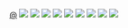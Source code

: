  [@](https://www.tumblr.com/gearfr3ak)
![](https://64.media.tumblr.com/d194d7e22abd182317f4635a7819a7ed/888b0e903e670cd2-58/s1280x1920/f535b136b2a254039179376bac3080610b705048.gifv)
![](https://64.media.tumblr.com/33040e38bb0d60d7ab6e1e664560b2a7/d511c7faddc57de9-fe/s100x200/74947d75b9ac351eb8dce26e6dd0a9be70ae185b.gifv) ![](https://64.media.tumblr.com/120b812cbd7120b9a3099257b5e80324/7f879fb7a6e85ba3-e3/s100x200/d44eba377737dbf1eaeefd89c61a57cbc57ce009.gifv) ![](https://64.media.tumblr.com/716e314c611b2ca1120a95b881bce6ed/39280ff1982080ff-67/s100x200/bce59eddf2b10da47ac5349df5256b5e275b359c.pnj) ![](https://64.media.tumblr.com/51f3dcc98d2f7430ba3348286c009ac4/957bad2c6a46f594-0d/s100x200/4120f2d8a1dbe9d17acdf78b17f1ea7668a4fb21.png) ![](https://images-wixmp-ed30a86b8c4ca887773594c2.wixmp.com/f/4323f66e-49c9-4ccf-abc0-3b79d2319a79/dctfcyv-0da6dbdc-0930-4b92-838d-fd7609a800aa.png?token=eyJ0eXAiOiJKV1QiLCJhbGciOiJIUzI1NiJ9.eyJzdWIiOiJ1cm46YXBwOjdlMGQxODg5ODIyNjQzNzNhNWYwZDQxNWVhMGQyNmUwIiwiaXNzIjoidXJuOmFwcDo3ZTBkMTg4OTgyMjY0MzczYTVmMGQ0MTVlYTBkMjZlMCIsIm9iaiI6W1t7InBhdGgiOiJcL2ZcLzQzMjNmNjZlLTQ5YzktNGNjZi1hYmMwLTNiNzlkMjMxOWE3OVwvZGN0ZmN5di0wZGE2ZGJkYy0wOTMwLTRiOTItODM4ZC1mZDc2MDlhODAwYWEucG5nIn1dXSwiYXVkIjpbInVybjpzZXJ2aWNlOmZpbGUuZG93bmxvYWQiXX0.75U8goepZeVeqTczW3bD7BQ82mKMFpnQgefNAo8iL5I) ![](https://images-wixmp-ed30a86b8c4ca887773594c2.wixmp.com/f/f53b2a93-7c9b-44f6-9cb5-786c34a557bf/dbnm0p1-b6d88b56-69b0-4f2a-9460-988da992cb32.gif?token=eyJ0eXAiOiJKV1QiLCJhbGciOiJIUzI1NiJ9.eyJzdWIiOiJ1cm46YXBwOjdlMGQxODg5ODIyNjQzNzNhNWYwZDQxNWVhMGQyNmUwIiwiaXNzIjoidXJuOmFwcDo3ZTBkMTg4OTgyMjY0MzczYTVmMGQ0MTVlYTBkMjZlMCIsIm9iaiI6W1t7InBhdGgiOiJcL2ZcL2Y1M2IyYTkzLTdjOWItNDRmNi05Y2I1LTc4NmMzNGE1NTdiZlwvZGJubTBwMS1iNmQ4OGI1Ni02OWIwLTRmMmEtOTQ2MC05ODhkYTk5MmNiMzIuZ2lmIn1dXSwiYXVkIjpbInVybjpzZXJ2aWNlOmZpbGUuZG93bmxvYWQiXX0.aoaBKvHkTBtkMSpgLuKGEvsyDrfARAxgVFSX2TgR8uc) ![](https://64.media.tumblr.com/6c6c009a66c457d27154841e4901f528/tumblr_prx0uwGciN1xzybrpo6_100.gifv) ![](https://dl.glitter-graphics.com/pub/670/670844x9319fmd27.jpg)
